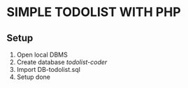 # SIMPLE TODOLIST WITH PHP

## Setup

1. Open local DBMS
2. Create database *todolist-coder*
3. Import DB-todolist.sql
4. Setup done
